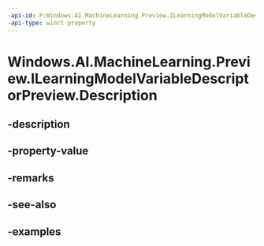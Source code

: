 ```yaml
---
-api-id: P:Windows.AI.MachineLearning.Preview.ILearningModelVariableDescriptorPreview.Description
-api-type: winrt property
---
```


<!-- Property syntax.
public string Description { get; }
-->

# Windows.AI.MachineLearning.Preview.ILearningModelVariableDescriptorPreview.Description

## -description

## -property-value

## -remarks

## -see-also

## -examples

